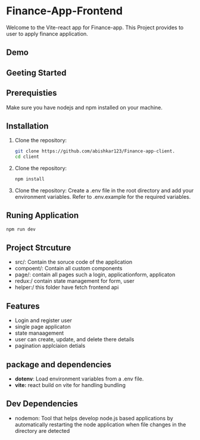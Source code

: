 # Finance-App-Frontend
Welcome to the Vite-react app for Finance-app. This Project provides to user to apply finance application.

## Demo 


## Geeting Started
## Prerequisties 
Make sure you have nodejs and npm installed on your machine.

## Installation 
1. Clone the repository:

   ```bash
   git clone https://github.com/abishkar123/Finance-app-client.
   cd client
   ```
  

2. Clone the repository:
   ```bash
   npm install
   ```

   
3. Clone the repository:
   Create a .env file in the root directory and add your environment variables. Refer to .env.example for the required variables.

## Runing Application
 ```bash
 npm run dev 
 ```


## Project Strcuture 

- src/: Contain the soruce code of the application 
 - compoent/: Contain all custom components
 - page/: contain all pages such a login, applicationform, applicaton
 - redux:/ contain state management for form, user
 - helper:/ this folder have fetch frontend api

 ## Features 
 - Login and register user 
 - single page applicaton 
 - state manaagement 
 - user can create, update, and delete there details
 - pagination applciaion detials 

 ## package and dependencies
 - **dotenv**: Load environment variables from a .env file.
 - **vite:** react build on vite for handling bundling 

 ## Dev Dependencies
- nodemon: Tool that helps develop node.js based applications by automatically restarting the node application when file changes in the directory are detected